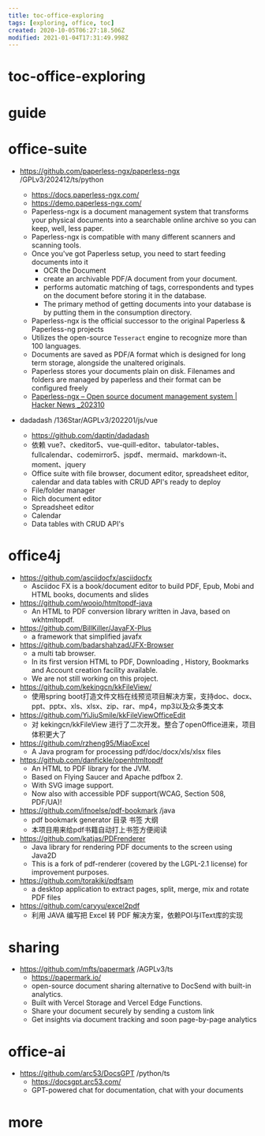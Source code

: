 ```yaml
---
title: toc-office-exploring
tags: [exploring, office, toc]
created: 2020-10-05T06:27:18.506Z
modified: 2021-01-04T17:31:49.998Z
---
```


# toc-office-exploring

# guide

# office-suite
- https://github.com/paperless-ngx/paperless-ngx /GPLv3/202412/ts/python
  - https://docs.paperless-ngx.com/
  - https://demo.paperless-ngx.com/
  - Paperless-ngx is a document management system that transforms your physical documents into a searchable online archive so you can keep, well, less paper.
  - Paperless-ngx is compatible with many different scanners and scanning tools.
  - Once you've got Paperless setup, you need to start feeding documents into it
    - OCR the Document
    - create an archivable PDF/A document from your document. 
    - performs automatic matching of tags, correspondents and types on the document before storing it in the database.
    - The primary method of getting documents into your database is by putting them in the consumption directory. 
  - Paperless-ngx is the official successor to the original Paperless & Paperless-ng projects 
  - Utilizes the open-source `Tesseract` engine to recognize more than 100 languages.
  - Documents are saved as PDF/A format which is designed for long term storage, alongside the unaltered originals.
  - Paperless stores your documents plain on disk. Filenames and folders are managed by paperless and their format can be configured freely 
  - [Paperless-ngx – Open source document management system | Hacker News _202310](https://news.ycombinator.com/item?id=37800951)

- dadadash /136Star/AGPLv3/202201/js/vue
  - https://github.com/daptin/dadadash
  - 依赖 vue?、ckeditor5、vue-quill-editor、tabulator-tables、fullcalendar、codemirror5、jspdf、mermaid、markdown-it、moment、jquery
  - Office suite with file browser, document editor, spreadsheet editor, calendar and data tables with CRUD API's ready to deploy
  - File/folder manager
  - Rich document editor
  - Spreadsheet editor
  - Calendar
  - Data tables with CRUD API's
# office4j
- https://github.com/asciidocfx/asciidocfx
  - Asciidoc FX is a book/document editor to build PDF, Epub, Mobi and HTML books, documents and slides
- https://github.com/wooio/htmltopdf-java
  - An HTML to PDF conversion library written in Java, based on wkhtmltopdf.
- https://github.com/BillKiller/JavaFX-Plus
  - a framework that simplified javafx
- https://github.com/badarshahzad/JFX-Browser
  - a multi tab browser. 
  - In its first version HTML to PDF, Downloading , History, Bookmarks and Account creation facility available. 
  - We are not still working on this project.
- https://github.com/kekingcn/kkFileView/
  - 使用spring boot打造文件文档在线预览项目解决方案，支持doc、docx、ppt、pptx、xls、xlsx、zip、rar、mp4，mp3以及众多类文本
- https://github.com/YiJiuSmile/kkFileViewOfficeEdit
  - 对 kekingcn/kkFileView 进行了二次开发。整合了openOffice进来，项目体积更大了
- https://github.com/rzheng95/MiaoExcel
  - A Java program for processing pdf/doc/docx/xls/xlsx files
- https://github.com/danfickle/openhtmltopdf
  - An HTML to PDF library for the JVM. 
  - Based on Flying Saucer and Apache pdfbox 2. 
  - With SVG image support. 
  - Now also with accessible PDF support(WCAG, Section 508, PDF/UA)!
- https://github.com/ifnoelse/pdf-bookmark /java
  - pdf bookmark generator 目录 书签 大纲
  - 本项目用来给pdf书籍自动打上书签方便阅读
- https://github.com/katjas/PDFrenderer
  - Java library for rendering PDF documents to the screen using Java2D
  - This is a fork of pdf-renderer (covered by the LGPL-2.1 license) for improvement purposes.
- https://github.com/torakiki/pdfsam
  - a desktop application to extract pages, split, merge, mix and rotate PDF files
- https://github.com/caryyu/excel2pdf
  - 利用 JAVA 编写把 Excel 转 PDF 解决方案，依赖POI与IText库的实现
# sharing
- https://github.com/mfts/papermark /AGPLv3/ts
  - https://papermark.io/
  - open-source document sharing alternative to DocSend with built-in analytics. 
  - Built with Vercel Storage and Vercel Edge Functions.
  - Share your document securely by sending a custom link
  - Get insights via document tracking and soon page-by-page analytics
# office-ai
- https://github.com/arc53/DocsGPT /python/ts
  - https://docsgpt.arc53.com/
  - GPT-powered chat for documentation, chat with your documents
# more
